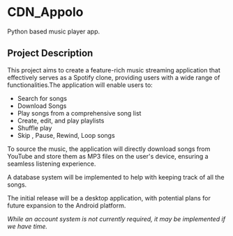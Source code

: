 # CDN_Appolo
Python based music player app.

## Project Description

This project aims to create a feature-rich music streaming application that effectively serves as a Spotify clone, providing users with a wide range of functionalities.The application will enable users to:  

- Search for songs
- Download Songs
- Play songs from a comprehensive song list
- Create, edit, and play playlists
- Shuffle play
- Skip , Pause, Rewind, Loop songs

To source the music, the application will directly download songs from YouTube and store them as MP3 files on the user's device, ensuring a seamless listening experience.

A database system will be implemented to help with keeping track of all the songs.

The initial release will be a desktop application, with potential plans for future expansion to the Android platform.

*While an account system is not currently required, it may be implemented if we have time.* 
